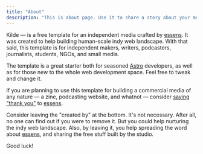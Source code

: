 ```yaml
---
title: "About"
description: "This is about page. Use it to share a story about your media/zine, tell more about the team, and/or whatever you think will work"
---
```


Kilde — is a free template for an independent media crafted by [essens](https://essens.cc). It was created to help building human-scale indy web landscape. With that said, this template is for independent makers, writers, podcasters, journalists, students, NGOs, and small media.

The template is a great starter both for seasoned [Astro](https://astro.build/) developers, as well as for those new to the whole web development space. Feel free to tweak and change it.

If you are planning to use this template for building a commercial media of any nature — a zine, podcasting website, and whatnot — consider [saying "thank you"](https://essens.cc/thank-you) to [essens](https://essens.cc/manifest).

Consider leaving the "created by" at the bottom. It's not necessary. After all, no one can find out if you were to remove it. But you could help nurturing the indy web landscape. Also, by leaving it, you help spreading the word about [essens](https://essens.cc/), and sharing the free stuff built by the studio.

Good luck!
